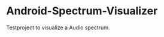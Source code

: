 Android-Spectrum-Visualizer
===========================

Testproject to visualize a Audio spectrum.
